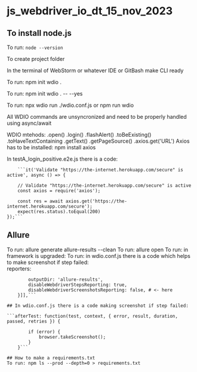 # js_webdriver_io_dt_15_nov_2023

## To install node.js

To run: ```node --version```

To create project folder

In the terminal of WebStorm or whatever IDE or GitBash make CLI ready

To run: npm init wdio .

To run: npm init wdio . -- --yes 

To run: npx wdio run ./wdio.conf.js  or npm run wdio

All WDIO commands are unsyncronized and need to be properly handled using async/await

WDIO mtehods:
.open()
.login()
.flashAlert()
.toBeExisting()
.toHaveTextContaining
.getText()
.getPageSource()
.axios.get('URL') Axios has to be installed: npm install axios

In testA_login_positive.e2e.js there is a code:

        ```it('Validate "https://the-internet.herokuapp.com/secure" is active', async () => {

        // Validate "https://the-internet.herokuapp.com/secure" is active
        const axios = require('axios');

        const res = await axios.get('https://the-internet.herokuapp.com/secure');
        expect(res.status).toEqual(200)
    });```
        
## Allure

To run: allure generate allure-results --clean
To run: allure open
To run: in framework is upgraded:
To run: in wdio.conf.js there is a code which helps to make screenshot if step failed:    
reporters: 
```[['allure', {
        outputDir: 'allure-results',
        disableWebdriverStepsReporting: true,
        disableWebdriverScreenshotsReporting: false, # <- here
    }]],```
    
## In wdio.conf.js there is a code making screenshot if step failed:

```afterTest: function(test, context, { error, result, duration, passed, retries }) {

        if (error) {
            browser.takeScreenshot();
        }
    }```
 
## How to make a requirements.txt
To run: npm ls --prod --depth=0 > requirements.txt


